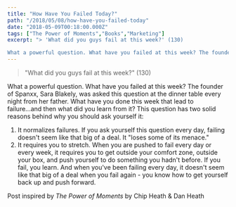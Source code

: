 ```yaml
---
title: "How Have You Failed Today?"
path: "/2018/05/08/how-have-you-failed-today"
date: "2018-05-09T00:18:00.000Z"
tags: ["The Power of Moments","Books","Marketing"]
excerpt: "> 'What did you guys fail at this week?' (130)

What a powerful question. What have you failed at this week? The founder of Spanxx, Sara Blakely, was asked this question at the dinner table every..."
---
```


> "What did you guys fail at this week?" (130)

What a powerful question. What have you failed at this week? The founder of Spanxx, Sara Blakely, was asked this question at the dinner table every night from her father. What have you done this week that lead to failure...and then what did you learn from it? This question has two solid reasons behind why you should ask yourself it:

1. It normalizes failures. If you ask yourself this question every day, failing doesn't seem like that big of a deal. It "loses some of its menace."
2. It requires you to stretch. When you are pushed to fail every day or every week, it requires you to get outside your comfort zone, outside your box, and push yourself to do something you hadn't before. If you fail, you learn. And when you've been failing every day, it doesn't seem like that big of a deal when you fail again - you know how to get yourself back up and push forward.


Post inspired by *The Power of Moments* by Chip Heath & Dan Heath

